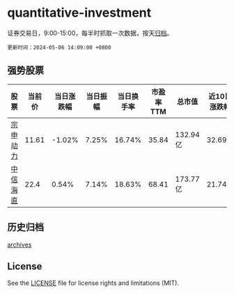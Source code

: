 # quantitative-investment

证券交易日，9:00-15:00，每半时抓取一次数据，按天[归档](archives)。

`更新时间：2024-05-06 14:09:00 +0800`

## 强势股票

|股票|当前价|当日涨跌幅|当日振幅|当日换手率|市盈率TTM|总市值|近10日涨跌幅|
|----|----|----|----|----|----|----|----|
|[宗申动力](https://xueqiu.com/S/SZ001696)|11.61|-1.02%|7.25%|16.74%|35.84|132.94亿|32.69%|
|[中信海直](https://xueqiu.com/S/SZ000099)|22.4|0.54%|7.14%|18.63%|68.41|173.77亿|21.74%|

## 历史归档

[archives](archives)

## License

See the [LICENSE](LICENSE) file for license rights and limitations (MIT).